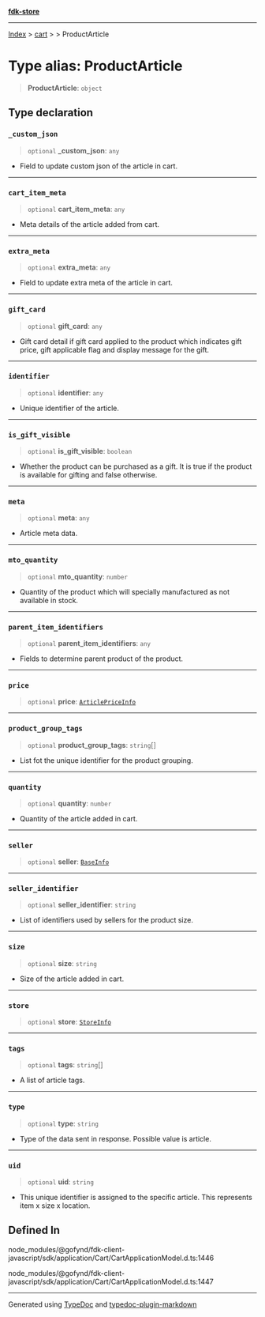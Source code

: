 [**fdk-store**](../../../README.md)
***

[Index](../../../API.md) > [cart](../../README.md) > [<internal>](../README.md) > ProductArticle

# Type alias: ProductArticle

> **ProductArticle**: `object`

## Type declaration

### `_custom_json`

> `optional` **\_custom\_json**: `any`

- Field to update custom json of the article in cart.

***

### `cart_item_meta`

> `optional` **cart\_item\_meta**: `any`

- Meta details of the article added from cart.

***

### `extra_meta`

> `optional` **extra\_meta**: `any`

- Field to update extra meta of the article in cart.

***

### `gift_card`

> `optional` **gift\_card**: `any`

- Gift card detail if gift card applied to the
product which indicates gift price, gift applicable flag and display
message for the gift.

***

### `identifier`

> `optional` **identifier**: `any`

- Unique identifier of the article.

***

### `is_gift_visible`

> `optional` **is\_gift\_visible**: `boolean`

- Whether the product can be purchased
as a gift. It is true if the product is available for gifting and false otherwise.

***

### `meta`

> `optional` **meta**: `any`

- Article meta data.

***

### `mto_quantity`

> `optional` **mto\_quantity**: `number`

- Quantity of the product which will
specially manufactured as not available in stock.

***

### `parent_item_identifiers`

> `optional` **parent\_item\_identifiers**: `any`

- Fields to determine parent
product of the product.

***

### `price`

> `optional` **price**: [`ArticlePriceInfo`](type-alias.ArticlePriceInfo.md)

***

### `product_group_tags`

> `optional` **product\_group\_tags**: `string`[]

- List fot the unique identifier
for the product grouping.

***

### `quantity`

> `optional` **quantity**: `number`

- Quantity of the article added in cart.

***

### `seller`

> `optional` **seller**: [`BaseInfo`](type-alias.BaseInfo.md)

***

### `seller_identifier`

> `optional` **seller\_identifier**: `string`

- List of identifiers used by sellers
for the product size.

***

### `size`

> `optional` **size**: `string`

- Size of the article added in cart.

***

### `store`

> `optional` **store**: [`StoreInfo`](type-alias.StoreInfo.md)

***

### `tags`

> `optional` **tags**: `string`[]

- A list of article tags.

***

### `type`

> `optional` **type**: `string`

- Type of the data sent in response. Possible value
is article.

***

### `uid`

> `optional` **uid**: `string`

- This unique identifier is assigned to the specific
article. This represents item x size x location.

## Defined In

node\_modules/@gofynd/fdk-client-javascript/sdk/application/Cart/CartApplicationModel.d.ts:1446

node\_modules/@gofynd/fdk-client-javascript/sdk/application/Cart/CartApplicationModel.d.ts:1447

***
Generated using [TypeDoc](https://typedoc.org/) and [typedoc-plugin-markdown](https://www.npmjs.com/package/typedoc-plugin-markdown)
